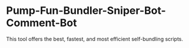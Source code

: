 # Pump-Fun-Bundler-Sniper-Bot-Comment-Bot
This tool offers the best, fastest, and most efficient self-bundling scripts.
